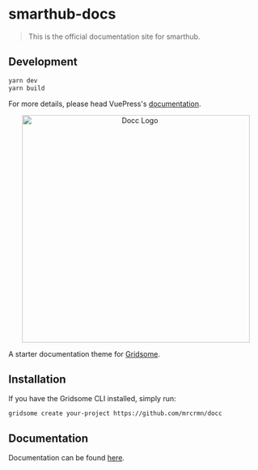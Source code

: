 # smarthub-docs

> This is the official documentation site for smarthub.

## Development

```bash
yarn dev
yarn build
```

For more details, please head VuePress's [documentation](https://v1.vuepress.vuejs.org/).

<p align="center">
    <img src="https://github.com/mrcrmn/docc/raw/master/static/logo.jpg" alt="Docc Logo" width="450">
</p>

A starter documentation theme for [Gridsome](https://gridsome.org/).

## Installation

If you have the Gridsome CLI installed, simply run:

`gridsome create your-project https://github.com/mrcrmn/docc`

## Documentation

Documentation can be found [here](https://docc-theme.netlify.com/).

